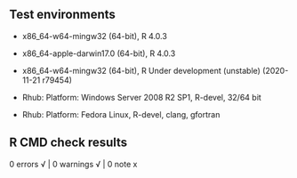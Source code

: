 ## Test environments

* x86_64-w64-mingw32 (64-bit), R 4.0.3
* x86_64-apple-darwin17.0 (64-bit), R 4.0.3
* x86_64-w64-mingw32 (64-bit), R Under development (unstable) (2020-11-21 r79454)

* Rhub: Platform: Windows Server 2008 R2 SP1, R-devel, 32/64 bit
* Rhub: Platform: Fedora Linux, R-devel, clang, gfortran


## R CMD check results


0 errors √ | 0 warnings √ | 0 note x
